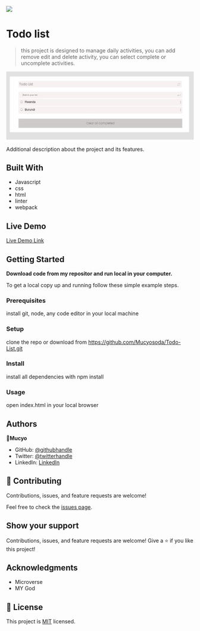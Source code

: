 ![](https://img.shields.io/badge/Microverse-blueviolet)

# Todo list

> this project is designed to manage daily activities, you can add remove edit and delete activity, you can select complete or uncomplete activities.

![screenshot](./app_screenshot.png)

Additional description about the project and its features.

## Built With

- Javascript
- css
- html
- linter
- webpack

## Live Demo

[Live Demo Link](https://mucyosoda.github.io/TodoList/dist/)

## Getting Started

**Download code from my repositor and run local in your computer.**

To get a local copy up and running follow these simple example steps.

### Prerequisites

install git, node, any code editor in your local machine

### Setup

clone the repo or download from https://github.com/Mucyosoda/Todo-List.git

### Install

install all dependencies with npm install

### Usage

open index.html in your local browser

## Authors

👤**Mucyo**

- GitHub: [@githubhandle](https://github.com/Mucyosoda)
- Twitter: [@twitterhandle](https://twitter.com/home)
- LinkedIn: [LinkedIn](linkedin.com/in/claude-mucyo-b95405106)

## 🤝 Contributing

Contributions, issues, and feature requests are welcome!

Feel free to check the [issues page](https://github.com/Mucyosoda/Todo-List/issues).

## Show your support

Contributions, issues, and feature requests are welcome!
Give a ⭐️ if you like this project!

## Acknowledgments

- Microverse
- MY God

## 📝 License

This project is [MIT](./MIT.md) licensed.
